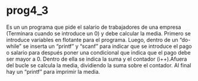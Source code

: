 # prog4_3
Es un un programa que pide el salario de trabajadores de una empresa (Terminara cuando se introduce un 0) y debe calcular la media. Primero se introduce variables en flotante para el programa. Luego, dentro de un “do-while”  se inserta un “printf” y “scanf” para indicar que se introduce el pago o salario para después poner una condicional que indica que el pago debe ser mayor a 0. Dentro de ella se indica la suma y  el contador (i++).Afuera del bucle se calcula la media, dividiendo la suma sobre el contador. Al final hay un “printf” para imprimir la media.

